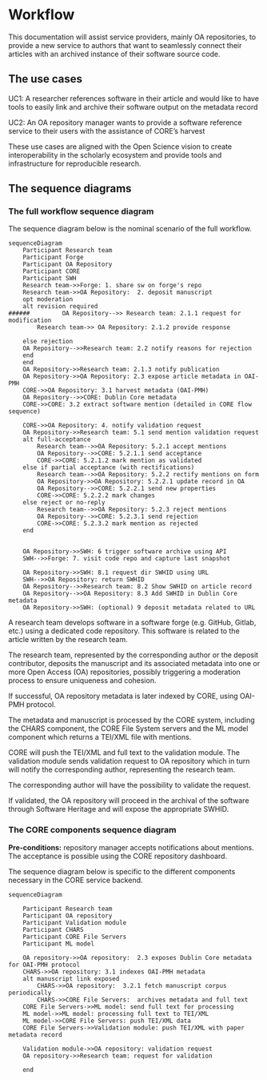 # Workflow

This documentation will assist service providers, mainly OA repositories, to provide a new service to authors that want to seamlessly connect their articles with an archived instance of their software source code.

## The use cases

UC1: A researcher references software in their article and would like to have tools to easily link and archive their software output on the metadata record

UC2: An OA repository manager wants to provide a software reference service to their users with the assistance of CORE’s harvest

These use cases are aligned with the Open Science vision to create interoperability in the scholarly ecosystem and provide tools and infrastructure for reproducible research.

## The sequence diagrams

### The full workflow sequence diagram

The sequence diagram below is the nominal scenario of the full workflow.

```mermaid
sequenceDiagram
    Participant Research team
    Participant Forge
    Participant OA Repository
    Participant CORE
    Participant SWH 
    Research team->>Forge: 1. share sw on forge's repo
    Research team->>OA Repository:  2. deposit manuscript
    opt moderation
    alt revision required
######         OA Repository-->> Research team: 2.1.1 request for modification
        Research team->> OA Repository: 2.1.2 provide response

    else rejection
    OA Repository-->>Research team: 2.2 notify reasons for rejection
    end
    end
    OA Repository->>Research team: 2.1.3 notify publication
    OA Repository->>OA Repository: 2.3 expose article metadata in OAI-PMH
    CORE->>OA Repository: 3.1 harvest metadata (OAI-PMH)
    OA Repository-->>CORE: Dublin Core metadata
    CORE->>CORE: 3.2 extract software mention (detailed in CORE flow sequence)

    CORE->>OA Repository: 4. notify validation request
    OA Repository->>Research team: 5.1 send mention validation request
    alt full-acceptance
        Research team-->>OA Repository: 5.2.1 accept mentions
        OA Repository-->>CORE: 5.2.1.1 send acceptance
        CORE->>CORE: 5.2.1.2 mark mention as validated
    else if partial acceptance (with rectifications)
        Research team-->>OA Repository: 5.2.2 rectify mentions on form
        OA Repository->>OA Repository: 5.2.2.1 update record in OA 
        OA Repository-->>CORE: 5.2.2.1 send new properties
        CORE->>CORE: 5.2.2.2 mark changes
    else reject or no-reply
        Research team-->>OA Repository: 5.2.3 reject mentions
        OA Repository-->>CORE: 5.2.3.1 send rejection
        CORE->>CORE: 5.2.3.2 mark mention as rejected
    end
    

    OA Repository->>SWH: 6 trigger software archive using API
    SWH-->>Forge: 7. visit code repo and capture last snapshot
    
    OA Repository->>SWH: 8.1 request dir SWHID using URL
    SWH-->>OA Repository: return SWHID
    OA Repository-->>Research team: 8.2 Show SWHID on article record
    OA Repository-->>OA Repository: 8.3 Add SWHID in Dublin Core metadata
    OA Repository->>SWH: (optional) 9 deposit metadata related to URL 
```

A research team develops software in a software forge (e.g. GitHub, Gitlab, etc.) using a dedicated code repository. This software is related to the article written by the research team. 

The research team, represented by the corresponding author or the deposit contributor, deposits the manuscript and its associated metadata into one or more Open Access (OA) repositories, possibly triggering a moderation process to ensure uniqueness and cohesion. 

If successful, OA repository metadata is later indexed by CORE, using OAI-PMH protocol.

The metadata and manuscript is processed by the CORE system, including the CHARS component, the CORE File System servers and the ML model component which returns a TEI/XML file with mentions.

CORE will push the TEI/XML and full text to the validation module. The validation module sends validation request to OA repository which in turn will notify the corresponding author, representing the research team.

The corresponding author will have the possibility to validate the request.

If validated, the OA repository will proceed in the archival of the software through Software Heritage and will expose the appropriate SWHID.

### The CORE components sequence diagram

**Pre-conditions:** repository manager accepts notifications about mentions. The acceptance is possible using the CORE repository dashboard.

The sequence diagram below is specific to the different components necessary in the CORE service backend.

```mermaid
sequenceDiagram

    Participant Research team
    Participant OA repository
    Participant Validation module
    Participant CHARS
    Participant CORE File Servers
    Participant ML model

    OA repository->>OA repository:  2.3 exposes Dublin Core metadata for OAI-PMH protocol
    CHARS->>OA repository: 3.1 indexes OAI-PMH metadata
    alt manuscript link exposed
        CHARS->>OA repository:  3.2.1 fetch manuscript corpus periodically
        CHARS->>CORE File Servers:  archives metadata and full text 
    CORE File Servers->>ML model: send full text for processing
    ML model->>ML model: processing full text to TEI/XML
    ML model->>CORE File Servers: push TEI/XML data
    CORE File Servers->>Validation module: push TEI/XML with paper metadata record

    Validation module->>OA repository: validation request 
    OA repository->>Research team: request for validation
    
    end
```
